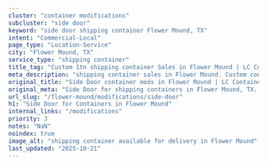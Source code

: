 ```yaml
---
cluster: "container modifications"
subcluster: "side door"
keyword: "side door shipping container Flower Mound, TX"
intent: "Commercial-Local"
page_type: "Location-Service"
city: "Flower Mound, TX"
service_type: "shipping container"
title_tag: "Custom 1tn shipping container Sales in Flower Mound | LC Container"
meta_description: "shipping container sales in Flower Mound. Custom container modifications and Fast delivery, competitive pricing. Serving modifications area. Quote ID: N1N. Call (214) 524-4168 for your free quote today."
original_title: "Side Door container mods in Flower Mound | LC Container"
original_meta: "Side Door for shipping containers in Flower Mound, TX. Local fabrication & pro install. LC Container — Since 2003. Get a quote."
url_slug: "/flower-mound/modifications/side-door"
h1: "Side Door for Containers in Flower Mound"
internal_links: "/modifications"
priority: 3
notes: "NaN"
noindex: true
image_alt: "shipping container available for delivery in Flower Mound"
last_updated: "2025-10-21"
---
```


<!-- TODO: Add unique city/inventory copy, images, and internal links here. -->
